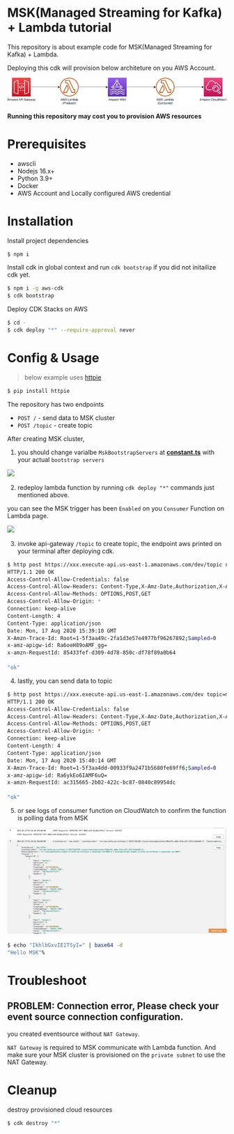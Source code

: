 # MSK(Managed Streaming for Kafka) + Lambda tutorial

This repository is about example code for MSK(Managed Streaming for Kafka) + Lambda.

Deploying this cdk will provision below architeture on you AWS Account.

![](/imgs/architecture.png)

**Running this repository may cost you to provision AWS resources**

# Prerequisites

- awscli
- Nodejs 16.x+
- Python 3.9+
- Docker
- AWS Account and Locally configured AWS credential

# Installation

Install project dependencies

```bash
$ npm i
```

Install cdk in global context and run `cdk bootstrap` if you did not initailize cdk yet.

```bash
$ npm i -g aws-cdk
$ cdk bootstrap
```

Deploy CDK Stacks on AWS

```bash
$ cd -
$ cdk deploy "*" --require-approval never
```

# Config & Usage

> below example uses [httpie](https://httpie.io/docs)

```bash
$ pip install httpie
```

The repository has two endpoints

- `POST /` - send data to MSK cluster
- `POST /topic` - create topic

After creating MSK cluster,

1. you should change varialbe `MskBootstrapServers` at [**constant.ts**](lib/interfaces/constant.ts) with your actual `bootstrap servers`

<img src="https://haandol.github.io/assets/img/2020/0816/msk-client-info.png" />

2. redeploy lambda function by running `cdk deploy "*"` commands just mentioned above.

you can see the MSK trigger has been `Enabled` on you `Consumer` Function on Lambda page.

<img src="https://haandol.github.io/assets/img/2020/0816/msk-trigger.png" />

3. invoke api-gateway `/topic` to create topic, the endpoint aws printed on your terminal after deploying cdk.

```bash
$ http post https://xxx.execute-api.us-east-1.amazonaws.com/dev/topic name=mytopic
HTTP/1.1 200 OK
Access-Control-Allow-Credentials: false
Access-Control-Allow-Headers: Content-Type,X-Amz-Date,Authorization,X-Api-Key,X-Amz-Security-Token,X-Amz-User-Agent
Access-Control-Allow-Methods: OPTIONS,POST,GET
Access-Control-Allow-Origin: *
Connection: keep-alive
Content-Length: 4
Content-Type: application/json
Date: Mon, 17 Aug 2020 15:39:10 GMT
X-Amzn-Trace-Id: Root=1-5f3aa49c-2fa1d3e57e4977bf96267892;Sampled=0
x-amz-apigw-id: Ra6oeH89oAMF_gg=
x-amzn-RequestId: 85433fef-d309-4d78-850c-df78f89a0b64

"ok"
```

4. lastly, you can send data to topic

```bash
$ http post https://xxx.execute-api.us-east-1.amazonaws.com/dev topic=mytopic data="Hello MSK"
HTTP/1.1 200 OK
Access-Control-Allow-Credentials: false
Access-Control-Allow-Headers: Content-Type,X-Amz-Date,Authorization,X-Api-Key,X-Amz-Security-Token,X-Amz-User-Agent
Access-Control-Allow-Methods: OPTIONS,POST,GET
Access-Control-Allow-Origin: *
Connection: keep-alive
Content-Length: 4
Content-Type: application/json
Date: Mon, 17 Aug 2020 15:40:14 GMT
X-Amzn-Trace-Id: Root=1-5f3aa4dd-00933f9a2471b5680fe69ff6;Sampled=0
x-amz-apigw-id: Ra6ykEo6IAMF6uQ=
x-amzn-RequestId: ac315665-2b02-422c-bc87-0840c89954dc

"ok"
```

5. or see logs of consumer function on CloudWatch to confirm the function is polling data from MSK

![](/imgs/consumer-log.png)

```bash
$ echo "IkhlbGxvIE1TSyI=" | base64 -d
"Hello MSK"%
```

# Troubleshoot

## PROBLEM: Connection error, Please check your event source connection configuration.

you created eventsource without `NAT Gateway`.

`NAT Gateway` is required to MSK communicate with Lambda function. And make sure your MSK cluster is provisioned on the `private subnet` to use the NAT Gateway.

# Cleanup

destroy provisioned cloud resources

```bash
$ cdk destroy "*"
```
